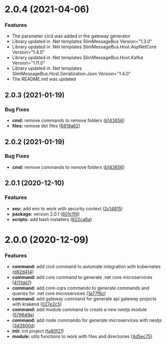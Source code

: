 # 2.0.4 (2021-04-06)

### Features

* The parameter cicd was added in the gateway generator
* Library updated in .Net templates SlimMessageBus Version="1.3.0"
* Library updated in .Net templates SlimMessageBus.Host.AspNetCore Version="1.4.0"
* Library updated in .Net templates SlimMessageBus.Host.Kafka Version="1.11.0"
* Library updated in .Net templates SlimMessageBus.Host.Serialization.Json Version="1.4.0"
* The README.md was updated


## 2.0.3 (2021-01-19)


### Bug Fixes

* **cmd:** remove commands to remove folders ([b143656](https://dev.azure.com/SiigoDevOps/Siigo/_git/Siigo.Cli/commits/b143656761748ba43c481692a17ffc737ab6e718))
* **files:** remove dot files ([6819a62](https://dev.azure.com/SiigoDevOps/Siigo/_git/Siigo.Cli/commits/6819a622742cceeb11ab4e77e3934dbb8f06ce26))

## 2.0.2 (2021-01-19)


### Bug Fixes

* **cmd:** remove commands to remove folders ([b143656](https://dev.azure.com/SiigoDevOps/Siigo/_git/Siigo.Cli/commits/b143656761748ba43c481692a17ffc737ab6e718))


## 2.0.1 (2020-12-10)


### Features

* **env:** add env to work with security context ([2c14815](https://dev.azure.com/SiigoDevOps/Siigo/_git/Siigo.Cli/commits/2c14815a7888c2a1c33e1481b4044fc2f361b929))
* **package:** version 2.0.1 ([601c1f9](https://dev.azure.com/SiigoDevOps/Siigo/_git/Siigo.Cli/commits/601c1f9ea1aca7b79c69e50aa102401592239d1b))
* **scripts:** add bash installers ([822ca6a](https://dev.azure.com/SiigoDevOps/Siigo/_git/Siigo.Cli/commits/822ca6af4e7bddf57523607857ea4a1ff1759b05))



# 2.0.0 (2020-12-09)


### Features

* **command:** add cicd command to automate integration with kubernetes ([d82d414](https://dev.azure.com/SiigoDevOps/Siigo/_git/Siigo.Cli/commits/d82d4142668bc36f1867a5818f8f75dfbc2dd070))
* **command:** add core command to generate .net core microservices ([4111dd7](https://dev.azure.com/SiigoDevOps/Siigo/_git/Siigo.Cli/commits/4111dd749abc24289a7b302a0b0c5c4d504e67be))
* **command:** add core-cqrs commando to generate commands and queries for .net core microservices ([1a77f6c](https://dev.azure.com/SiigoDevOps/Siigo/_git/Siigo.Cli/commits/1a77f6c6e53ed6ce691d224dba1472e09614c1de))
* **command:** add gateway command for generate api gateway projects with krakend ([027e2c5](https://dev.azure.com/SiigoDevOps/Siigo/_git/Siigo.Cli/commits/027e2c566998587540f691f22a8731059b3ec11e))
* **command:** add module command to create a new nestjs module ([579649e](https://dev.azure.com/SiigoDevOps/Siigo/_git/Siigo.Cli/commits/579649e30ca01ea8ee16ec3ba207af242b2fe0cb))
* **command:** add node commando for generate microservices with nestjs ([343800d](https://dev.azure.com/SiigoDevOps/Siigo/_git/Siigo.Cli/commits/343800d264eaa383362761114e12e02e330ea051))
* **init:** init project ([fa80f21](https://dev.azure.com/SiigoDevOps/Siigo/_git/Siigo.Cli/commits/fa80f211b989c4792d51e1e5d4220c834037bea2))
* **module:** utils functions to work with files and directories ([4d5ec75](https://dev.azure.com/SiigoDevOps/Siigo/_git/Siigo.Cli/commits/4d5ec7571f69d2e6fd59b0eedca17778a8b268ab))
